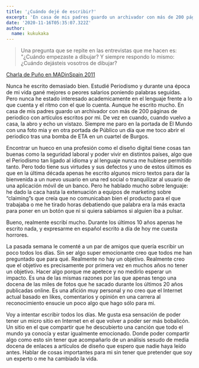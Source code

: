 ```yaml
---
title: '¿Cuándo dejé de escribir?'
excerpt: 'En casa de mis padres guardo un archivador con más de 200 páginas de periodico con artículos escritos por mi. De vez en cuando, cuando vuelvo a casa, la abro y echo un vistazo. Siempre me paro en la portada de El Mundo con una foto mia y en otra portada de Público un día que me toco abrir el periodico tras una bomba de ETA en un cuartel de Burgos.. '
date: '2020-11-16T05:35:07.322Z'
author:
  name: kukukaka
---
```

<blockquote>Una pregunta que se repite en las entrevistas que me hacen es: "¿Cuándo empezaste a dibujar? Y siempre respondo lo mismo: ¿Cuándo dejásteis vosotros de dibujar? </blockquote>

<a href="https://vimeo.com/27285817" title="Puño en MADinSpain 2011" class="link">Charla de Puño en MADinSpain 2011</a>

Nunca he escrito demasiado bien. Estudié Periodismo y durante una época de mi vida gané mejores o peores salarios poniendo palabras seguidas. Pero nunca he estado interesado academicamente en el lenguaje frente a lo que cuenta y el ritmo con el que lo cuenta. 
Aunque he escrito mucho. En casa de mis padres guardo un archivador con más de 200 páginas de periodico con artículos escritos por mi. De vez en cuando, cuando vuelvo a casa, la abro y echo un vistazo. Siempre me paro en la portada de El Mundo con una foto mia y en otra portada de Público un día que me toco abrir el periodico tras una bomba de ETA en un cuartel de Burgos. 


Encontrar un hueco en una profesión como el diseño digital tiene cosas tan buenas como la seguridad laboral y poder vivir en distintos países, algo que el Periodismo tan ligado al idioma y al lenguaje nunca me hubiese permitido tanto. Pero todo tiene sus virtudes y sus defectos y uno de estos últimos es que en la última década apenas he escrito algunos micro textos para dar la bienvenida a un nuevo usuario en una red social o tranquilizar al usuario de una aplicación móvil de un banco. Pero he hablado mucho sobre lenguaje: he dado la caca hasta la extenuación a equipos de marketing sobre “claiming”s que creía que no comunicaban bien el producto para el que trabajaba o me he tirado horas debatiendo que palabra era la más exacta para poner en un botón que ni si quiera sabíamos si alguien iba a pulsar.

 Bueno, realmente escribí mucho. Durante los últimos 10 años apenas he escrito nada, y expresarme en español escrito a día de hoy me cuesta horrores.

La pasada semana le comenté a un par de amigos que quería escribir un poco todos los días. Sin ser algo super emocionante creo que todos me han preguntado que para qué. Realmente no hay un objetivo. Realmente creo que el objetivo es precisamente por primera vez en muchos años no tener un objetivo. 
Hacer algo porque me apetece y no medirlo esperar un impacto. Es una de las mismas razones por las que apenas tengo una docena de las miles de fotos que he sacado durante los últimos 20 años publicadas online. Es una afición muy personal y no creo que el Internet actual basado en likes, comentarios y opinión en una carrera al reconocimiento ensucie un poco algo que hago sólo para mi. 

Voy a intentar escribir todos los días. Me gusta esa sensación de poder tener un micro sitio en Internet en el que volver a poder ser más bobalicón. Un sitio en el que compartir que he descubierto una canción que todo el mundo ya conocía y estar igualmente emocionado. Donde poder compartir algo como esto sin tener que acompañarlo de un análisis sesudo de media docena de enlaces a artículos de diseño que espero que nadie haya leído antes. Hablar de cosas importantes para mi sin tener que pretender que soy un experto o me ha cambiado la vida. 
